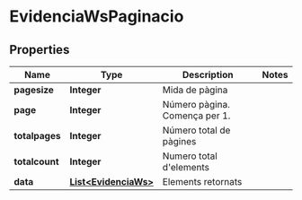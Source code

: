 

# EvidenciaWsPaginacio


## Properties

| Name | Type | Description | Notes |
|------------ | ------------- | ------------- | -------------|
|**pagesize** | **Integer** | Mida de pàgina |  |
|**page** | **Integer** | Número pàgina. Comença per 1. |  |
|**totalpages** | **Integer** | Número total de pàgines |  |
|**totalcount** | **Integer** | Numero total d&#39;elements |  |
|**data** | [**List&lt;EvidenciaWs&gt;**](EvidenciaWs.md) | Elements retornats |  |



